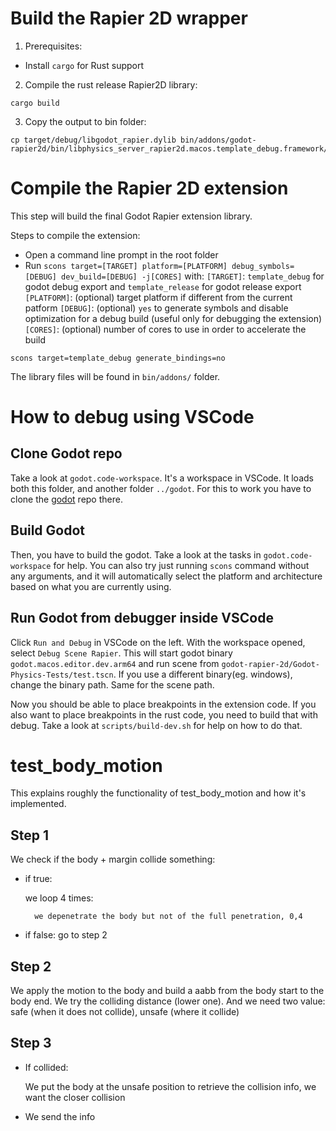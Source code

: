 # Build the Rapier 2D wrapper

1. Prerequisites:
- Install `cargo` for Rust support


2. Compile the rust release Rapier2D library:

```
cargo build
```

3. Copy the output to bin folder:

```
cp target/debug/libgodot_rapier.dylib bin/addons/godot-rapier2d/bin/libphysics_server_rapier2d.macos.template_debug.framework/libphysics_server_rapier2d.macos.template_debug.dylib
```

# Compile the Rapier 2D extension

This step will build the final Godot Rapier extension library.

Steps to compile the extension:
- Open a command line prompt in the root folder
- Run `scons target=[TARGET] platform=[PLATFORM] debug_symbols=[DEBUG] dev_build=[DEBUG] -j[CORES]` with:
`[TARGET]`: `template_debug` for godot debug export and `template_release` for godot release export
`[PLATFORM]`: (optional) target platform if different from the current patform
`[DEBUG]`: (optional) `yes` to generate symbols and disable optimization for a debug build (useful only for debugging the extension)
`[CORES]`: (optional) number of cores to use in order to accelerate the build

```
scons target=template_debug generate_bindings=no
```

The library files will be found in `bin/addons/` folder.

# How to debug using VSCode

## Clone Godot repo

Take a look at `godot.code-workspace`. It's a workspace in VSCode. It loads both this folder, and another folder `../godot`. For this to work you have to clone the [godot](https://github.com/godotengine/godot) repo there.

## Build Godot

Then, you have to build the godot. Take a look at the tasks in `godot.code-workspace` for help. You can also try just running `scons` command without any arguments, and it will automatically select the platform and architecture based on what you are currently using.

## Run Godot from debugger inside VSCode

Click `Run and Debug` in VSCode on the left. With the workspace opened, select `Debug Scene Rapier`. This will start godot binary `godot.macos.editor.dev.arm64` and run scene from `godot-rapier-2d/Godot-Physics-Tests/test.tscn`. If you use a different binary(eg. windows), change the binary path. Same for the scene path.

Now you should be able to place breakpoints in the extension code. If you also want to place breakpoints in the rust code, you need to build that with debug. Take a look at `scripts/build-dev.sh` for help on how to do that.

# test_body_motion

This explains roughly the functionality of test_body_motion and how it's implemented.

## Step 1

We check if the body + margin collide something:
- if true: 
    
    we loop 4 times: 
        
        we depenetrate the body but not of the full penetration, 0,4 
- if false: go to step 2

## Step 2
                
We apply the motion to the body and build a aabb from the body start to the body end. 
We try the colliding distance (lower one). And we need two value: safe (when it does not collide), unsafe (where it collide)

## Step 3
            
- If collided:

    We put the body at the unsafe position to retrieve the collision info, we want the closer collision
- We send the info
